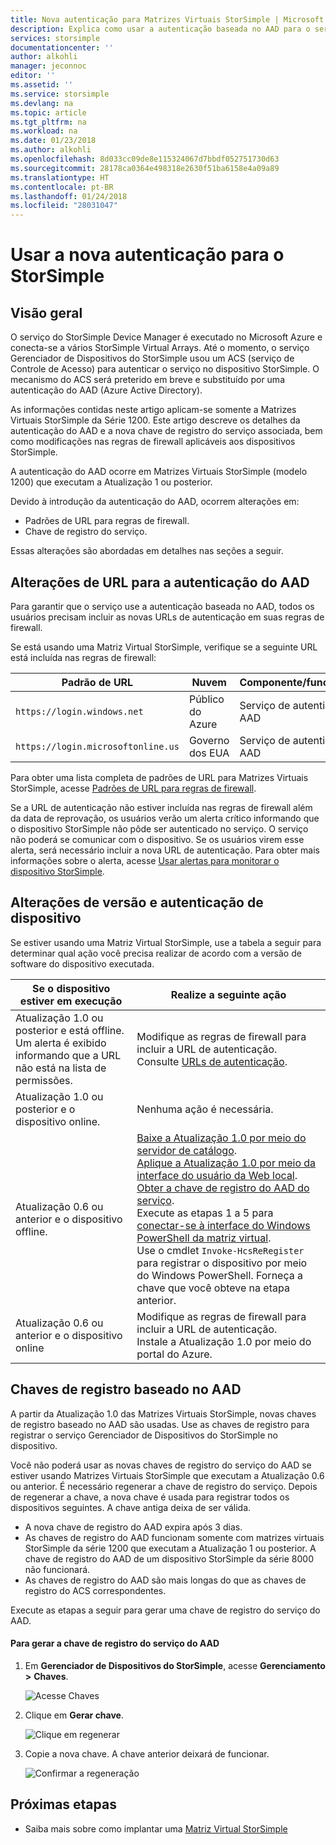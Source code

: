 ```yaml
---
title: Nova autenticação para Matrizes Virtuais StorSimple | Microsoft Docs
description: Explica como usar a autenticação baseada no AAD para o serviço, gerar uma nova chave de registro e realizar o registro manual dos dispositivos.
services: storsimple
documentationcenter: ''
author: alkohli
manager: jeconnoc
editor: ''
ms.assetid: ''
ms.service: storsimple
ms.devlang: na
ms.topic: article
ms.tgt_pltfrm: na
ms.workload: na
ms.date: 01/23/2018
ms.author: alkohli
ms.openlocfilehash: 8d033cc09de8e115324067d7bbdf052751730d63
ms.sourcegitcommit: 28178ca0364e498318e2630f51ba6158e4a09a89
ms.translationtype: HT
ms.contentlocale: pt-BR
ms.lasthandoff: 01/24/2018
ms.locfileid: "28031047"
---
```

# <a name="use-the-new-authentication-for-your-storsimple"></a>Usar a nova autenticação para o StorSimple

## <a name="overview"></a>Visão geral

O serviço do StorSimple Device Manager é executado no Microsoft Azure e conecta-se a vários StorSimple Virtual Arrays. Até o momento, o serviço Gerenciador de Dispositivos do StorSimple usou um ACS (serviço de Controle de Acesso) para autenticar o serviço no dispositivo StorSimple. O mecanismo do ACS será preterido em breve e substituído por uma autenticação do AAD (Azure Active Directory).

As informações contidas neste artigo aplicam-se somente a Matrizes Virtuais StorSimple da Série 1200. Este artigo descreve os detalhes da autenticação do AAD e a nova chave de registro do serviço associada, bem como modificações nas regras de firewall aplicáveis aos dispositivos StorSimple.

A autenticação do AAD ocorre em Matrizes Virtuais StorSimple (modelo 1200) que executam a Atualização 1 ou posterior.

Devido à introdução da autenticação do AAD, ocorrem alterações em:

- Padrões de URL para regras de firewall.
- Chave de registro do serviço.

Essas alterações são abordadas em detalhes nas seções a seguir.

## <a name="url-changes-for-aad-authentication"></a>Alterações de URL para a autenticação do AAD

Para garantir que o serviço use a autenticação baseada no AAD, todos os usuários precisam incluir as novas URLs de autenticação em suas regras de firewall.

Se está usando uma Matriz Virtual StorSimple, verifique se a seguinte URL está incluída nas regras de firewall:

| Padrão de URL                         | Nuvem | Componente/funcionalidade         |
|------------------------------------|-------|---------------------------------|
| `https://login.windows.net`        | Público do Azure |Serviço de autenticação do AAD      |
| `https://login.microsoftonline.us` | Governo dos EUA |Serviço de autenticação do AAD      |

Para obter uma lista completa de padrões de URL para Matrizes Virtuais StorSimple, acesse [Padrões de URL para regras de firewall](storsimple-ova-system-requirements.md#url-patterns-for-firewall-rules).

Se a URL de autenticação não estiver incluída nas regras de firewall além da data de reprovação, os usuários verão um alerta crítico informando que o dispositivo StorSimple não pôde ser autenticado no serviço. O serviço não poderá se comunicar com o dispositivo. Se os usuários virem esse alerta, será necessário incluir a nova URL de autenticação. Para obter mais informações sobre o alerta, acesse [Usar alertas para monitorar o dispositivo StorSimple](storsimple-virtual-array-manage-alerts.md#networking-alerts).

## <a name="device-version-and-authentication-changes"></a>Alterações de versão e autenticação de dispositivo

Se estiver usando uma Matriz Virtual StorSimple, use a tabela a seguir para determinar qual ação você precisa realizar de acordo com a versão de software do dispositivo executada.

| Se o dispositivo estiver em execução  | Realize a seguinte ação                                    |
|----------------------------|--------------------------------------------------------------|
| Atualização 1.0 ou posterior e está offline. <br> Um alerta é exibido informando que a URL não está na lista de permissões.| Modifique as regras de firewall para incluir a URL de autenticação. Consulte [URLs de autenticação](#url-changes-for-aad-authentication). |
| Atualização 1.0 ou posterior e o dispositivo online.| Nenhuma ação é necessária.                                       |
| Atualização 0.6 ou anterior e o dispositivo offline. | [Baixe a Atualização 1.0 por meio do servidor de catálogo](storsimple-virtual-array-install-update-1.md#download-the-update-or-the-hotfix).<br>[Aplique a Atualização 1.0 por meio da interface do usuário da Web local](storsimple-virtual-array-install-update-1.md#install-the-update-or-the-hotfix). <br> [Obter a chave de registro do AAD do serviço](#aad-based-registration-keys). <br> Execute as etapas 1 a 5 para [conectar-se à interface do Windows PowerShell da matriz virtual](storsimple-virtual-array-deploy2-provision-hyperv.md#step-2-provision-a-virtual-array-in-hypervisor).<br> Use o cmdlet `Invoke-HcsReRegister` para registrar o dispositivo por meio do Windows PowerShell. Forneça a chave que você obteve na etapa anterior.|
| Atualização 0.6 ou anterior e o dispositivo online | Modifique as regras de firewall para incluir a URL de autenticação.<br> Instale a Atualização 1.0 por meio do portal do Azure. |

## <a name="aad-based-registration-keys"></a>Chaves de registro baseado no AAD

A partir da Atualização 1.0 das Matrizes Virtuais StorSimple, novas chaves de registro baseado no AAD são usadas. Use as chaves de registro para registrar o serviço Gerenciador de Dispositivos do StorSimple no dispositivo.

Você não poderá usar as novas chaves de registro do serviço do AAD se estiver usando Matrizes Virtuais StorSimple que executam a Atualização 0.6 ou anterior. É necessário regenerar a chave de registro do serviço. Depois de regenerar a chave, a nova chave é usada para registrar todos os dispositivos seguintes. A chave antiga deixa de ser válida.

- A nova chave de registro do AAD expira após 3 dias.
- As chaves de registro do AAD funcionam somente com matrizes virtuais StorSimple da série 1200 que executam a Atualização 1 ou posterior. A chave de registro do AAD de um dispositivo StorSimple da série 8000 não funcionará.
- As chaves de registro do AAD são mais longas do que as chaves de registro do ACS correspondentes.

Execute as etapas a seguir para gerar uma chave de registro do serviço do AAD.

#### <a name="to-generate-the-aad-service-registration-key"></a>Para gerar a chave de registro do serviço do AAD

1. Em **Gerenciador de Dispositivos do StorSimple**, acesse **Gerenciamento &gt;** **Chaves**.
    
    ![Acesse Chaves](./media/storsimple-virtual-array-aad-registration-key/aad-registration-key1.png)

2. Clique em **Gerar chave**.

    ![Clique em regenerar](./media/storsimple-virtual-array-aad-registration-key/aad-click-generate-registration-key.png)

3. Copie a nova chave. A chave anterior deixará de funcionar.

    ![Confirmar a regeneração](./media/storsimple-virtual-array-aad-registration-key/aad-registration-key2.png)

## <a name="next-steps"></a>Próximas etapas

* Saiba mais sobre como implantar uma [Matriz Virtual StorSimple](storsimple-virtual-array-deploy1-portal-prep.md)
